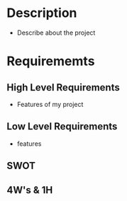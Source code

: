 # Description
* Describe about the project 


# Requirememts

## High Level Requirements 
* Features of my project 


## Low Level Requirements 
* features


## SWOT

## 4W's & 1H

